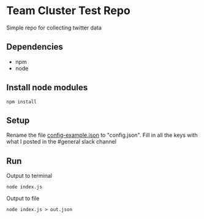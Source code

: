 
# Team Cluster Test Repo

Simple repo for collecting twitter data

## Dependencies
* npm
* node

## Install node modules
```
npm install
```

## Setup
Rename the file [config-example.json](./config-example.json) to "config.json". Fill in all the keys with what I posted in the #general slack channel 

## Run
Output to terminal
```
node index.js
```

Output to file
```
node index.js > out.json
```
